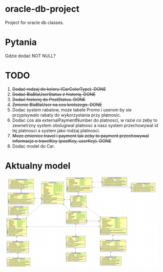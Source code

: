 # oracle-db-project
Project for oracle db classes.

# Pytania
Gdzie dodać NOT NULL?

# TODO
1. ~~Dodać rodzaj do koloru (CarColorType). DONE~~
2. ~~Dodać BlaBlaUserStatus z historią. DONE~~
3. ~~Dodać historię do PostStatus. DONE~~
4. ~~Zmienic BlaBlaUser na cos krotszego. DONE~~
5. Dodac system rabatow, moze tabele Promo i userom by sie przypisywalo rabaty do wykorzystania przy platnosic.
6. Dodac cos ala externalPaymentNumber do platnosci, w razie co zeby to zewnetrzny system obslugiwal platnosc a nasz system przechowywal id tej platnosci a system jako rodzaj platnosci.
7. ~~Moze zmieniec travel i payment tak zeby to payment przechowywal informacje o travelKey (postKey, userKey). DONE~~
8. Dodac model do Car.

# Aktualny model
![alt text](model.png "Model")
